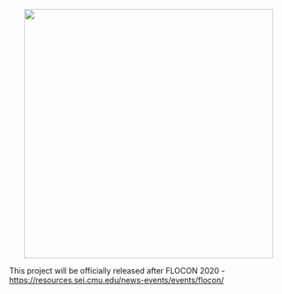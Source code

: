 
<center><img src="https://github.com/counterflow-ai/dragonfly-mle/blob/master/doc/images/dragonflymle.png" width="450"></center>

This project will be officially released after FLOCON 2020 - https://resources.sei.cmu.edu/news-events/events/flocon/
